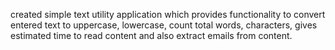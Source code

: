 created simple text utility application which provides functionality to convert entered text to uppercase, lowercase, count total words, characters, gives estimated time to read content and also extract emails from content.